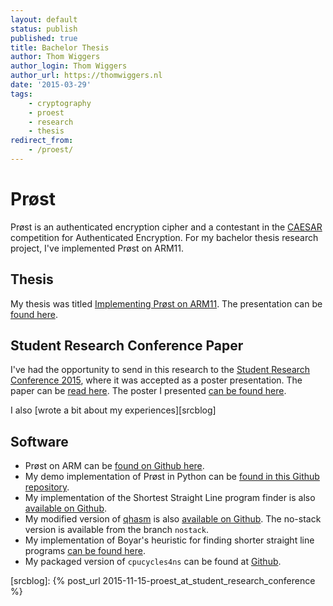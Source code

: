 ```yaml
---
layout: default
status: publish
published: true
title: Bachelor Thesis
author: Thom Wiggers
author_login: Thom Wiggers
author_url: https://thomwiggers.nl
date: '2015-03-29'
tags:
    - cryptography
    - proest
    - research
    - thesis
redirect_from:
    - /proest/
---
```


# Prøst

Prøst is an authenticated encryption cipher and a contestant in the [CAESAR][caesar] competition for Authenticated Encryption.
For my bachelor thesis research project, I've implemented Prøst on ARM11.

## Thesis

My thesis was titled [Implementing Prøst on ARM11][thesis]. The presentation can be [found here][presentation].

## Student Research Conference Paper

I've had the opportunity to send in this research to the [Student Research
Conference 2015][src], where it was accepted as a poster presentation. The paper
can be [read here][paper]. The poster I presented [can be found here][poster].

I also [wrote a bit about my experiences][srcblog]

## Software

* Prøst on ARM can be [found on Github here][proest-arm11].
* My demo implementation of Prøst in Python can be [found in this Github repository][proest-python].
* My implementation of the Shortest Straight Line program finder is also [available on Github][slpsat].
* My modified version of [qhasm][qhasm] is also [available on Github][qhasm-arm]. The no-stack version is available from the branch `nostack`.
* My implementation of Boyar's heuristic for finding shorter straight line programs [can be found here][slp-heuristic].
* My packaged version of `cpucycles4ns` can be found at [Github][cpucycles4ns].

[qhasm-arm]: https://github.com/thomwiggers/qhasm
[slpsat]: https://github.com/thomwiggers/find-shortest-slp
[slp-heuristic]: https://github.com/thomwiggers/slp-heuristic
[proest-arm11]: https://github.com/thomwiggers/proest-arm11
[proest-python]: https://github.com/thomwiggers/proest-python
[thesis]: bachelorthesis.pdf
[presentation]: presentation.pdf
[caesar]: http://competitions.cr.yp.to
[qhasm]: http://cr.yp.to/qhasm.html
[cpucycles4ns]: https://github.com/thomwiggers/cpucycles4ns
[src]: http://studentresearchconference.nl
[poster]: poster.pdf
[paper]: srcpaper.pdf
[srcblog]: {% post_url 2015-11-15-proest_at_student_research_conference %}
